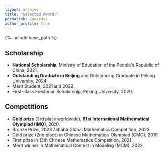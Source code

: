 ```yaml
---
layout: archive
title: "Selected Awards"
permalink: /awards/
author_profile: true
---
```

{% include base_path %}

## Scholarship

+ **National Scholarship**, Ministry of Education of the People's Republic of China, 2021.
+ **Outstanding Graduate in Beijing** and Outstanding Graduate in Peking University, 2024.
+ Merit Student, 2021 and 2022.
+ First-class Freshman Scholarship, Peking University, 2020.

## Competitions

+ **Gold prize** (3rd place worldwide), **61st International Mathematical Olympiad (IMO)**, 2020.
+ Bronze Prize, 2023 Alibaba Global Mathematics Competition, 2023.
+ Gold prize (2nd place) in Chinese Mathematical Olympiad (CMO), 2019.
+ First prize in 13th Chinese Mathematics Competition, 2021.
+ Merit winner in Mathematical Contest in Modeling (MCM), 2022.
